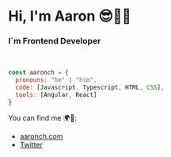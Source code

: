 ### 
<h1>Hi, I'm Aaron 😎👋🏽 </h1>
<h3>I´m Frontend Developer</h3>
<br/>

```javascript
const aaronch = {
  pronouns: "he" | "him",
  code: [Javascript, Typescript, HTML, CSS],
  tools: [Angular, React]
}
```

You can find me 🌍🌌:
- [aaronch.com](https://aaronch.com/)
- [Twitter](https://twitter.com/AaronChacon)
 

<!--
### Hi there 😎🖖🏽👋🏽
**AaronChacon/aaronchacon** is a ✨ _special_ ✨ repository because its `README.md` (this file) appears on your GitHub profile.

Here are some ideas to get you started:

- 🔭 I’m currently working on ...
- 🌱 I’m currently learning ...
- 👯 I’m looking to collaborate on ...
- 🤔 I’m looking for help with ...
- 💬 Ask me about ...
- 📫 How to reach me: ...
- 😄 Pronouns: ...
- ⚡ Fun fact: ...
-->
